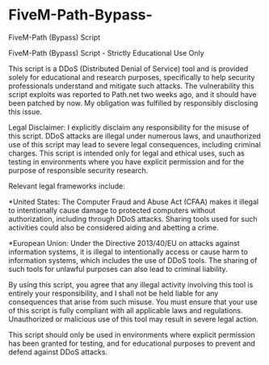 # FiveM-Path-Bypass-
FiveM-Path (Bypass) Script


FiveM-Path (Bypass) Script - Strictly Educational Use Only

This script is a DDoS (Distributed Denial of Service) tool and is provided solely for educational and research purposes, specifically to help security professionals understand and mitigate such attacks. The vulnerability this script exploits was reported to Path.net two weeks ago, and it should have been patched by now. My obligation was fulfilled by responsibly disclosing this issue.

Legal Disclaimer: I explicitly disclaim any responsibility for the misuse of this script. DDoS attacks are illegal under numerous laws, and unauthorized use of this script may lead to severe legal consequences, including criminal charges. This script is intended only for legal and ethical uses, such as testing in environments where you have explicit permission and for the purpose of responsible security research.

Relevant legal frameworks include:

*United States: The Computer Fraud and Abuse Act (CFAA) makes it illegal to intentionally cause damage to protected computers without authorization, including through DDoS attacks. Sharing tools used for such activities could also be considered aiding and abetting a crime.

*European Union: Under the Directive 2013/40/EU on attacks against information systems, it is illegal to intentionally access or cause harm to information systems, which includes the use of DDoS tools. The sharing of such tools for unlawful purposes can also lead to criminal liability.

By using this script, you agree that any illegal activity involving this tool is entirely your responsibility, and I shall not be held liable for any consequences that arise from such misuse. You must ensure that your use of this script is fully compliant with all applicable laws and regulations. Unauthorized or malicious use of this tool may result in severe legal action.

This script should only be used in environments where explicit permission has been granted for testing, and for educational purposes to prevent and defend against DDoS attacks.
